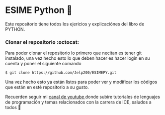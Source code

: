 # ESIME Python :snake:
Este repositorio tiene todos los ejericios y explicaciónes del libro de PYTHON.

### Clonar el repositorio :octocat:
Para poder clonar el repositorio lo primero que necitan es tener git instalado, una vez hecho esto lo que deben hacer es hacer login en su cuenta y poner el siguiente comando
```git
$ git clone https://github.com/Jelp200/ESIMEPY.git
```
Una vez hecho esto ya están listos para poder ver y modificar los códigos que están en esté repositorio a su gusto.

Recuerden seguir mi <a href = "https://www.youtube.com/channel/UCsDzDP5PR48fLWM4mrTQhTg"> canal de youtube </a> donde subire tutoriales de lenguajes de programación y temas relacionados con la carrera de ICE, saludos a todos :wave: